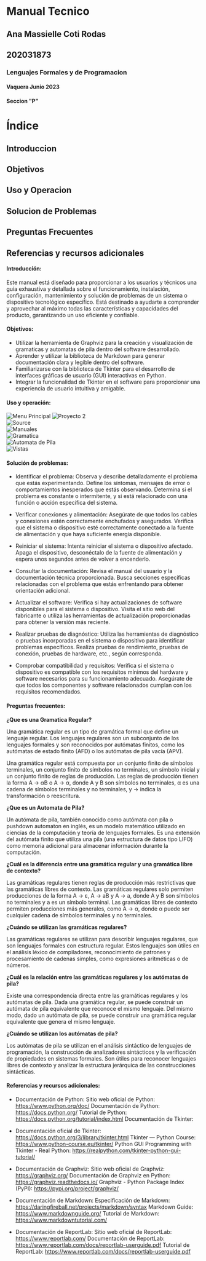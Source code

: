 # **Manual Tecnico**  

## Ana Massielle Coti Rodas  
## 202031873  

### Lenguajes Formales y de Programacion  

#### Vaquera Junio 2023  
#### Seccion "P"  

# Índice
## Introduccion
## Objetivos
## Uso y Operacion
## Solucion de Problemas
## Preguntas Frecuentes
## Referencias y recursos adicionales

#### Introducción:
Este manual está diseñado para proporcionar a los usuarios y técnicos una guía exhaustiva y detallada sobre el funcionamiento, instalación, configuración, mantenimiento y solución de problemas de un sistema o dispositivo tecnológico específico. Está destinado a ayudarte a comprender y aprovechar al máximo todas las características y capacidades del producto, garantizando un uso eficiente y confiable.

#### Objetivos: 
* Utilizar la herramienta de Graphviz para la creación y visualización de gramaticas y automatas de pila dentro del software desarrollado.
* Aprender y utilizar la biblioteca de Markdown para generar documentación clara y legible dentro del software.
* Familiarizarse con la biblioteca de Tkinter para el desarrollo de interfaces gráficas de usuario (GUI) interactivas en Python.
* Integrar la funcionalidad de Tkinter en el software para proporcionar una experiencia de usuario intuitiva y amigable.

#### Uso y operación:
![Menu Principal](Menu.png)
![Proyecto 2](Proyecto2.png)  
![Source](Source.png)   
![Manuales](Manuales.png)   
![Gramatica](GramaticaRegular.png)   
![Automata de Pila](AutomataPila.PNG)  
![Vistas](Vistas.png)    

#### Solución de problemas:
* Identificar el problema:
Observa y describe detalladamente el problema que estás experimentando. Define los síntomas, mensajes de error o comportamientos inesperados que estás observando.
Determina si el problema es constante o intermitente, y si está relacionado con una función o acción específica del sistema.

* Verificar conexiones y alimentación:
Asegúrate de que todos los cables y conexiones estén correctamente enchufados y asegurados.
Verifica que el sistema o dispositivo esté correctamente conectado a la fuente de alimentación y que haya suficiente energía disponible.

* Reiniciar el sistema:
Intenta reiniciar el sistema o dispositivo afectado. Apaga el dispositivo, desconéctalo de la fuente de alimentación y espera unos segundos antes de volver a encenderlo.

* Consultar la documentación:
Revisa el manual del usuario y la documentación técnica proporcionada. Busca secciones específicas relacionadas con el problema que estás enfrentando para obtener orientación adicional.

* Actualizar el software:
Verifica si hay actualizaciones de software disponibles para el sistema o dispositivo. Visita el sitio web del fabricante o utiliza las herramientas de actualización proporcionadas para obtener la versión más reciente.

* Realizar pruebas de diagnóstico:
Utiliza las herramientas de diagnóstico o pruebas incorporadas en el sistema o dispositivo para identificar problemas específicos.
Realiza pruebas de rendimiento, pruebas de conexión, pruebas de hardware, etc., según corresponda.

* Comprobar compatibilidad y requisitos:
Verifica si el sistema o dispositivo es compatible con los requisitos mínimos del hardware y software necesarios para su funcionamiento adecuado.
Asegúrate de que todos los componentes y software relacionados cumplan con los requisitos recomendados.

#### Preguntas frecuentes:
**¿Que es una Gramatica Regular?**

Una gramática regular es un tipo de gramática formal que define un lenguaje regular. Los lenguajes regulares son un subconjunto de los lenguajes formales y son reconocidos por autómatas finitos, como los autómatas de estado finito (AFD) o los autómatas de pila vacía (APV).

Una gramática regular está compuesta por un conjunto finito de símbolos terminales, un conjunto finito de símbolos no terminales, un símbolo inicial y un conjunto finito de reglas de producción. Las reglas de producción tienen la forma A -> αB o A -> α, donde A y B son símbolos no terminales, α es una cadena de símbolos terminales y no terminales, y -> indica la transformación o reescritura.


**¿Que es un Automata de Pila?**

Un autómata de pila, también conocido como autómata con pila o pushdown automaton en inglés, es un modelo matemático utilizado en ciencias de la computación y teoría de lenguajes formales. Es una extensión del autómata finito que utiliza una pila (una estructura de datos tipo LIFO) como memoria adicional para almacenar información durante la computación.


**¿Cuál es la diferencia entre una gramática regular y una gramática libre de contexto?**

Las gramáticas regulares tienen reglas de producción más restrictivas que las gramáticas libres de contexto. Las gramáticas regulares solo permiten producciones de la forma A -> ε, A -> aB y A -> a, donde A y B son símbolos no terminales y a es un símbolo terminal. Las gramáticas libres de contexto permiten producciones más generales, como A -> α, donde α puede ser cualquier cadena de símbolos terminales y no terminales.


**¿Cuándo se utilizan las gramáticas regulares?**

Las gramáticas regulares se utilizan para describir lenguajes regulares, que son lenguajes formales con estructura regular. Estos lenguajes son útiles en el análisis léxico de compiladores, reconocimiento de patrones y procesamiento de cadenas simples, como expresiones aritméticas o de números.

**¿Cuál es la relación entre las gramáticas regulares y los autómatas de pila?**

Existe una correspondencia directa entre las gramáticas regulares y los autómatas de pila. Dada una gramática regular, se puede construir un autómata de pila equivalente que reconoce el mismo lenguaje. Del mismo modo, dado un autómata de pila, se puede construir una gramática regular equivalente que genera el mismo lenguaje.


**¿Cuándo se utilizan los autómatas de pila?**

Los autómatas de pila se utilizan en el análisis sintáctico de lenguajes de programación, la construcción de analizadores sintácticos y la verificación de propiedades en sistemas formales. Son útiles para reconocer lenguajes libres de contexto y analizar la estructura jerárquica de las construcciones sintácticas.

#### Referencias y recursos adicionales:
* Documentación de Python:
Sitio web oficial de Python: https://www.python.org/doc/
Documentación de Python: https://docs.python.org/
Tutorial de Python: https://docs.python.org/tutorial/index.html
Documentación de Tkinter:

* Documentación oficial de Tkinter: https://docs.python.org/3/library/tkinter.html
Tkinter — Python Course: https://www.python-course.eu/tkinter/
Python GUI Programming with Tkinter - Real Python: https://realpython.com/tkinter-python-gui-tutorial/

* Documentación de Graphviz:
Sitio web oficial de Graphviz: https://graphviz.org/
Documentación de Graphviz en Python: https://graphviz.readthedocs.io/
Graphviz - Python Package Index (PyPI): https://pypi.org/project/graphviz/

* Documentación de Markdown:
Especificación de Markdown: https://daringfireball.net/projects/markdown/syntax
Markdown Guide: https://www.markdownguide.org/
Tutorial de Markdown: https://www.markdowntutorial.com/

* Documentación de ReportLab:
Sitio web oficial de ReportLab: https://www.reportlab.com/
Documentación de ReportLab: https://www.reportlab.com/docs/reportlab-userguide.pdf
Tutorial de ReportLab: https://www.reportlab.com/docs/reportlab-userguide.pdf